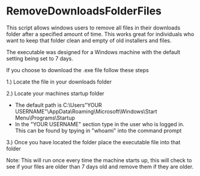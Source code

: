 # RemoveDownloadsFolderFiles
This script allows windows users to remove all files in their downloads folder after a specified amount of time. This works great for individuals who want to keep that folder clean and empty of old installers and files.

The executable was designed for a Windows machine with the default setting being set to 7 days.

If you choose to download the .exe file follow these steps

1.) Locate the file in your downloads folder

2.) Locate your machines startup folder
- The default path is C:\Users\"YOUR USERNAME"\AppData\Roaming\Microsoft\Windows\Start Menu\Programs\Startup
- In the "YOUR USERNAME" section type in the user who is logged in. This can be found by tpying in "whoami" into the command prompt

3.) Once you have located the folder place the executable file into that folder

Note: This will run once every time the machine starts up, this will check to see if your files are older than 7 days old and remove them if they are older.
